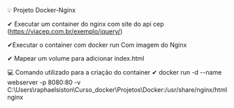 💡 Projeto Docker-Nginx

✔ Executar um container do nginx com site do api cep (https://viacep.com.br/exemplo/jquery/)

✔Executar o container com docker run Com imagem do Nginx

✔ Mapear um volume para adicionar index.html

💻 Comando utilizado para a criação do container
✔ docker run -d --name webserver -p 8080:80 -v C:\Users\raphaelsiston\Curso_docker\Projetos\Docker:/usr/share/nginx/html nginx
